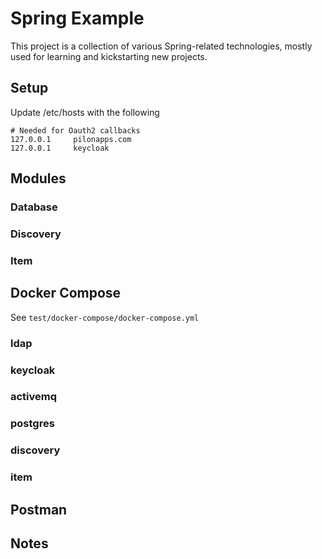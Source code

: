 # Spring Example

This project is a collection of various Spring-related technologies, mostly used for learning and kickstarting new projects.

## Setup


Update /etc/hosts with the following
```
# Needed for Oauth2 callbacks
127.0.0.1     pilonapps.com
127.0.0.1     keycloak
```

## Modules

### Database

### Discovery

### Item

## Docker Compose

See `test/docker-compose/docker-compose.yml`

### ldap

### keycloak

### activemq

### postgres

### discovery

### item

## Postman

## Notes